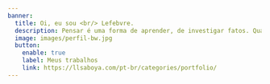 ```yaml
---
banner:
  title: Oi, eu sou <br/> Lefebvre.
  description: Pensar é uma forma de aprender, de investigar fatos. Quando pensamos para algum objetivo, conseguimos um aprendizado intencional e consistente, resultando em crescimento pessoal e profissional.
  image: images/perfil-bw.jpg
  button:
    enable: true
    label: Meus trabalhos
    link: https://llsaboya.com/pt-br/categories/portfolio/
---
```

